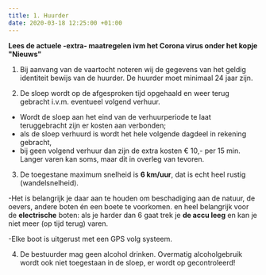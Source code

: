```yaml
---
title: 1. Huurder
date: 2020-03-18 12:25:00 +01:00
---
```



**Lees de actuele -extra- maatregelen ivm het Corona virus onder het kopje "Nieuws"**

1) Bij aanvang van de vaartocht noteren wij de gegevens van het geldig identiteit bewijs van de huurder.     De huurder moet minimaal 24 jaar zijn.

2) De sloep wordt op de afgesproken tijd opgehaald en weer terug gebracht i.v.m. eventueel volgend verhuur.

- Wordt de sloep aan het eind van de verhuurperiode te laat teruggebracht zijn er kosten aan verbonden;
 - als de sloep verhuurd is wordt het hele volgende dagdeel in rekening gebracht,
 - bij geen volgend verhuur dan zijn de extra kosten € 10,- per 15 min.
   Langer varen kan soms, maar dit in overleg van tevoren.

3) De toegestane maximum snelheid is **6 km/uur**, dat is echt heel rustig (wandelsnelheid).

-Het is belangrijk je daar aan te houden om beschadiging aan de natuur, de oevers, andere boten én een boete te voorkomen.
en heel belangrijk voor de **electrische** boten: als je harder dan 6 gaat trek je **de accu leeg** en kan je niet meer (op tijd terug) varen.

-Elke boot is uitgerust met een GPS volg systeem.

4) De bestuurder mag geen alcohol drinken. Overmatig alcoholgebruik wordt ook niet toegestaan in de sloep, er wordt op gecontroleerd!